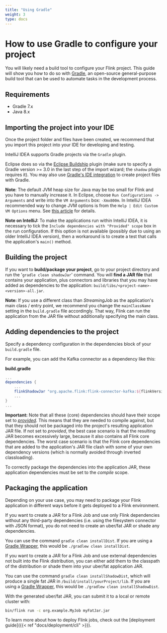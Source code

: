 ```yaml
---
title: "Using Gradle"
weight: 3
type: docs
---
```

<!--
Licensed to the Apache Software Foundation (ASF) under one
or more contributor license agreements.  See the NOTICE file
distributed with this work for additional information
regarding copyright ownership.  The ASF licenses this file
to you under the Apache License, Version 2.0 (the
"License"); you may not use this file except in compliance
with the License.  You may obtain a copy of the License at

  http://www.apache.org/licenses/LICENSE-2.0

Unless required by applicable law or agreed to in writing,
software distributed under the License is distributed on an
"AS IS" BASIS, WITHOUT WARRANTIES OR CONDITIONS OF ANY
KIND, either express or implied.  See the License for the
specific language governing permissions and limitations
under the License.
-->

# How to use Gradle to configure your project

You will likely need a build tool to configure your Flink project. This guide will show you how to
do so with [Gradle](https://gradle.org), an open-source general-purpose build tool that can be used 
to automate tasks in the development process.

## Requirements

- Gradle 7.x 
- Java 8.x

## Importing the project into your IDE

Once the project folder and files have been created, we recommend that you import this project into
your IDE for developing and testing.

IntelliJ IDEA supports Gradle projects via the `Gradle` plugin.

Eclipse does so via the [Eclipse Buildship](https://projects.eclipse.org/projects/tools.buildship)
plugin (make sure to specify a Gradle version >= 3.0 in the last step of the import wizard; the `shadow`
plugin requires it). You may also use [Gradle's IDE integration](https://docs.gradle.org/current/userguide/userguide.html#ide-integration)
to create project files with Gradle.

**Note**: The default JVM heap size for Java may be too small for Flink and you have to manually increase it.
In Eclipse, choose `Run Configurations -> Arguments` and write into the `VM Arguments` box: `-Xmx800m`.
In IntelliJ IDEA recommended way to change JVM options is from the `Help | Edit Custom VM Options` menu.
See [this article](https://intellij-support.jetbrains.com/hc/en-us/articles/206544869-Configuring-JVM-options-and-platform-properties) for details.

**Note on IntelliJ:** To make the applications run within IntelliJ IDEA, it is necessary to tick the
`Include dependencies with "Provided" scope` box in the run configuration. If this option is not available
(possibly due to using an older IntelliJ IDEA version), then a workaround is to create a test that
calls the application's `main()` method.

## Building the project

If you want to __build/package your project__, go to your project directory and
run the '`gradle clean shadowJar`' command.
You will __find a JAR file__ that contains your application, plus connectors and libraries
that you may have added as dependencies to the application: `build/libs/<project-name>-<version>-all.jar`.

__Note:__ If you use a different class than *StreamingJob* as the application's main class / entry point,
we recommend you change the `mainClassName` setting in the `build.gradle` file accordingly. That way, Flink
can run the application from the JAR file without additionally specifying the main class.

## Adding dependencies to the project

Specify a dependency configuration in the dependencies block of your `build.gradle` file.

For example, you can add the Kafka connector as a dependency like this:

**build.gradle**

```gradle
...
dependencies {
    ...  
    flinkShadowJar "org.apache.flink:flink-connector-kafka:${flinkVersion}"
    ...
}
...
```

**Important:** Note that all these (core) dependencies should have their scope set to [*provided*](https://maven.apache.org/guides/introduction/introduction-to-dependency-mechanism.html#dependency-scope). This means that
they are needed to compile against, but that they should not be packaged into the project's resulting
application JAR file. If not set to *provided*, the best case scenario is that the resulting JAR
becomes excessively large, because it also contains all Flink core dependencies. The worst case scenario
is that the Flink core dependencies that are added to the application's JAR file clash with some of
your own dependency versions (which is normally avoided through inverted classloading).

To correctly package the dependencies into the application JAR, these application dependencies must
be set to the *compile* scope.

## Packaging the application

Depending on your use case, you may need to package your Flink application in different ways before 
it gets deployed to a Flink environment.

If you want to create a JAR for a Flink Job and use only Flink dependencies without any third-party
dependencies (i.e. using the filesystem connector with JSON format), you do not need to create an
uber/fat JAR or shade any dependencies.

You can use the command `gradle clean installDist`. If you are using a [Gradle
Wrapper](https://docs.gradle.org/current/userguide/gradle_wrapper.html), this would be `./gradlew clean installDist`.

If you want to create a JAR for a Flink Job and use external dependencies not built into the Flink
distribution, you can either add them to the classpath of the distribution or shade them into your
uber/fat application JAR.

You can use the command `gradle clean installShadowDist`, which will produce a single fat JAR in `/build/install/yourProject/lib`. 
If you are using a [Gradle Wrapper](https://docs.gradle.org/current/userguide/gradle_wrapper.html), 
this would be `./gradlew clean installShadowDist`.

With the generated uber/fat JAR, you can submit it to a local or remote cluster with:

```sh
bin/flink run -c org.example.MyJob myFatJar.jar
```
To learn more about how to deploy Flink jobs, check out the [deployment guide]({{< ref "docs/deployment/cli" >}}).
